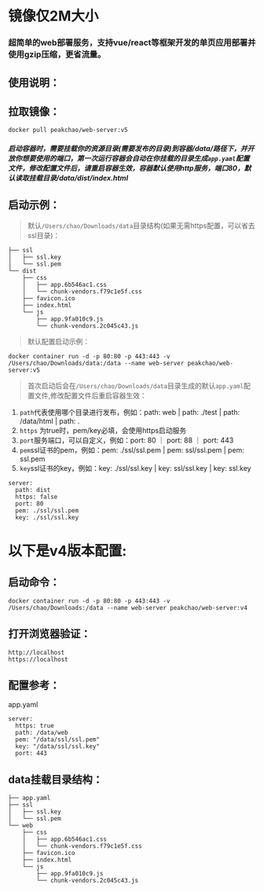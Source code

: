 # 镜像仅2M大小

### 超简单的web部署服务，支持vue/react等框架开发的单页应用部署并使用gzip压缩，更省流量。

## 使用说明：

## 拉取镜像：
```
docker pull peakchao/web-server:v5
```

##### 启动容器时，需要挂载你的资源目录(需要发布的目录)到容器/data/路径下，并开放你想要使用的端口，第一次运行容器会自动在你挂载的目录生成`app.yaml`配置文件，修改配置文件后，请重启容器生效，容器默认使用http服务，端口80，默认读取挂载目录/data/dist/index.html

## 启动示例：

> 默认`/Users/chao/Downloads/data`目录结构(如果无需https配置，可以省去ssl目录)：

```
├── ssl
│   ├── ssl.key
│   └── ssl.pem
└── dist
    ├── css
    │   ├── app.6b546ac1.css
    │   └── chunk-vendors.f79c1e5f.css
    ├── favicon.ico
    ├── index.html
    └── js
        ├── app.9fa010c9.js
        └── chunk-vendors.2c045c43.js
```

> 默认配置启动示例：

```
docker container run -d -p 80:80 -p 443:443 -v /Users/chao/Downloads/data:/data --name web-server peakchao/web-server:v5
```

> 首次启动后会在`/Users/chao/Downloads/data`目录生成的默认`app.yaml`配置文件,修改配置文件后重启容器生效：

1. `path`代表使用哪个目录进行发布，例如：path: web | path: ./test | path: /data/html | path: .
2. `https` 为true时，pem/key必填，会使用https启动服务
3. `port`服务端口，可以自定义，例如：port: 80 ｜ port: 88 ｜ port: 443
4. `pem`ssl证书的pem，例如：pem: ./ssl/ssl.pem | pem: ssl/ssl.pem | pem: ssl.pem
5. `key`ssl证书的key，例如：key: ./ssl/ssl.key | key: ssl/ssl.key | key: ssl.key

```
server:
  path: dist
  https: false
  port: 80
  pem: ./ssl/ssl.pem
  key: ./ssl/ssl.key
```

# 以下是v4版本配置:

## 启动命令：
```
docker container run -d -p 80:80 -p 443:443 -v /Users/chao/Downloads:/data --name web-server peakchao/web-server:v4
```
## 打开浏览器验证：
```
http://localhost
https://localhost
```
## 配置参考：
app.yaml
```
server:
  https: true
  path: /data/web
  pem: "/data/ssl/ssl.pem"
  key: "/data/ssl/ssl.key"
  port: 443

```
## data挂载目录结构：
```
├── app.yaml
├── ssl
│   ├── ssl.key
│   └── ssl.pem
└── web
    ├── css
    │   ├── app.6b546ac1.css
    │   └── chunk-vendors.f79c1e5f.css
    ├── favicon.ico
    ├── index.html
    └── js
        ├── app.9fa010c9.js
        └── chunk-vendors.2c045c43.js
```
